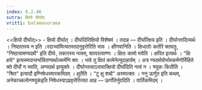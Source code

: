```yaml
---
index: 8.2.46
sutra: क्षियो दीर्घात्‌
vritti: balamanorama
---
```


<<क्षियो दीर्घात्>> - क्षियो दीर्घात् । दीर्घादितिक्षियो विशेषमं । तदाह — दीर्घात्क्षिय इति । दीर्घान्तादित्यर्थः । निष्ठातस्य न इति ।रदाभ्या॑मित्यतस्तदनुवृत्तेरिति भावः । क्षीणवानिति । क्षिधातोः कर्तरि क्तवतुः, "निष्ठायामण्यदर्थे" इति दीर्घः, तकारस्य नत्वम्, षात्परत्वाण्णः । क्षितः कामो मयेति । क्षपित इत्यर्थः । "क्षि क्षये" इत्यस्मादन्तर्भावितण्यर्थात्कर्मणि क्तः । भावे तु क्षितं कामेनेत्युदाहार्यम् । अत्र ण्यदर्थयोर्भावकर्मणोर्विहिते क्ते दीर्घो न भवति, अण्यदर्थ इत्युक्तेः । दीर्घान्तत्वाऽभावात्क्षियो दीर्घा॑दिति नत्वं न । श्र्युकः कितीति । "श्रित" इत्यादौ इण्निषेधस्मारकमिदम् । क्षुतैति । "टु क्षु शब्दे" अस्मात्क्तः । ननु ऊर्णुत इति कथम्, अनेकाच्कत्वेनश्र्युक॑इति निषेधस्याऽप्रवृत्तेरित्यत आह —  ऊर्णोतेर्नुवदिति । वार्तिकमिदम् । 
